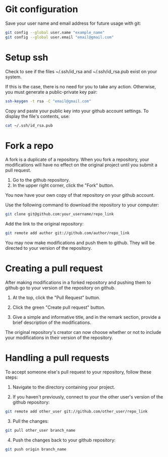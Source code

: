 <h1>Git configuration</h1>

Save your user name and email address for future usage with git:

```bash
git config --global user.name "example_name"
git config --global user.email "email@gmail.com"
```

<h1>Setup ssh</h1>

Check to see if the files ~/.ssh/id_rsa and ~/.ssh/id_rsa.pub exist on your system.

If this is the case, there is no need for you to take any action. Otherwise, you must generate a public-private key pair:

```bash
ssh-keygen -t rsa -C "email@gmail.com"
```

Copy and paste your public key into your github account settings. To display the file's contents, use:

```bash
cat ~/.ssh/id_rsa.pub
```

<h1>Fork a repo</h1>
A fork is a duplicate of a repository. When you fork a repository, your modifications will have no effect on the original project until you submit a pull request.

1. Go to the github repository.
2. In the upper right corner, click the "Fork" button.

You now have your own copy of that repository on your github account.

Use the following command to download the repository to your computer:

```bash
git clone git@github.com:your_username/repo_link
```

Add the link to the original repository:

```bash
git remote add author git://github.com/author/repo_link
```

You may now make modifications and push them to github. They will be directed to your version of the repository.

<h1>Creating a pull request</h1>

After making modifications in a forked repository and pushing them to github go to your version of the repository on github.

1. At the top, click the "Pull Request" button.

2. Click the green "Create pull request" button.

3. Give a simple and informative title, and in the remark section, provide a brief description of the modifications.

The original repository's creator can now choose whether or not to include your modifications in their version of the repository.

<h1>Handling a pull requests</h1>

To accept someone else's pull request to your repository, follow these steps:

1. Navigate to the directory containing your project.

2. If you haven't previously, connect to your the other user's version of the github repository:

```bash
git remote add other_user git://github.com/other_user/repo_link
```

3. Pull the changes:

```bash
git pull other_user branch_name
```

4. Push the changes back to your github repository:

```bash
git push origin branch_name
```
